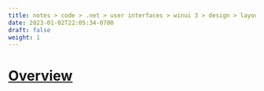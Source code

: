 ```yaml
---
title: notes > code > .net > user interfaces > winui 3 > design > layouts > panels > custom panels (panel base class)
date: 2023-01-02T22:05:34-0700
draft: false
weight: 1
---
```

# [Overview](https://learn.microsoft.com/en-us/windows/apps/design/layout/custom-panels-overview)
